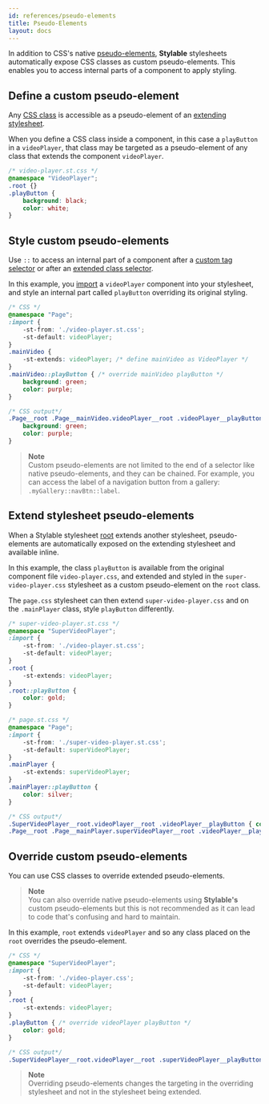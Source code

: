 ```yaml
---
id: references/pseudo-elements
title: Pseudo-Elements
layout: docs
---
```


In addition to CSS's native [pseudo-elements](https://developer.mozilla.org/en/docs/Web/CSS/Pseudo-elements), **Stylable** stylesheets automatically expose CSS classes as custom pseudo-elements. This enables you to access internal parts of a component to apply styling.

## Define a custom pseudo-element

Any [CSS class](./class-selectors.md) is accessible as a pseudo-element of an [extending stylesheet](./extend-stylesheet.md).

When you define a CSS class inside a component, in this case a `playButton` in a `videoPlayer`, that class may be targeted as a pseudo-element of any class that extends the component `videoPlayer`.

```css
/* video-player.st.css */
@namespace "VideoPlayer";
.root {}
.playButton { 
    background: black; 
    color: white;
}
```

## Style custom pseudo-elements

Use `::` to access an internal part of a component after a [custom tag selector](./tag-selectors.md#component-element) or after an [extended class selector](./extend-stylesheet.md).

In this example, you [import](./imports.md) a `videoPlayer` component into your stylesheet, and style an internal part called `playButton` overriding its original styling.


```css
/* CSS */
@namespace "Page";
:import {
    -st-from: './video-player.st.css';
    -st-default: videoPlayer;
}
.mainVideo {
    -st-extends: videoPlayer; /* define mainVideo as VideoPlayer */
}
.mainVideo::playButton { /* override mainVideo playButton */
    background: green;
    color: purple;
}
```

```css
/* CSS output*/
.Page__root .Page__mainVideo.videoPlayer__root .videoPlayer__playButton {
    background: green;
    color: purple;
}
```

> **Note**    
> Custom pseudo-elements are not limited to the end of a selector like native pseudo-elements, and they can be chained. For example, you can access the label of a navigation button from a gallery: `.myGallery::navBtn::label`.


## Extend stylesheet pseudo-elements

When a Stylable stylesheet [root](./root.md) extends another stylesheet, pseudo-elements are automatically exposed on the extending stylesheet and available inline.

In this example, the class `playButton` is available from the original component file `video-player.css`, and extended and styled in the `super-video-player.css` stylesheet as a custom pseudo-element on the `root` class. 

The `page.css` stylesheet can then extend `super-video-player.css` and on the `.mainPlayer` class, style `playButton` differently.

```css
/* super-video-player.st.css */
@namespace "SuperVideoPlayer";
:import {
    -st-from: './video-player.st.css';
    -st-default: videoPlayer;
}
.root {
    -st-extends: videoPlayer;
}
.root::playButton {
    color: gold;
}
```

```css
/* page.st.css */
@namespace "Page";
:import {
    -st-from: './super-video-player.st.css';
    -st-default: superVideoPlayer;
}
.mainPlayer {
    -st-extends: superVideoPlayer;
}
.mainPlayer::playButton {
    color: silver;
}
```

```css
/* CSS output*/
.SuperVideoPlayer__root.videoPlayer__root .videoPlayer__playButton { color: gold; }
.Page__root .Page__mainPlayer.superVideoPlayer__root .videoPlayer__playButton { color: silver; }
```


## Override custom pseudo-elements

You can use CSS classes to override extended pseudo-elements. 

> **Note**    
> You can also override native pseudo-elements using **Stylable's** custom pseudo-elements but this is not recommended as it can lead to code that's confusing and hard to maintain.

In this example, `root` extends `videoPlayer` and so any class placed on the `root` overrides the pseudo-element.

```css
/* CSS */
@namespace "SuperVideoPlayer";
:import {
    -st-from: './video-player.css';
    -st-default: videoPlayer;
}
.root {
    -st-extends: videoPlayer;
}
.playButton { /* override videoPlayer playButton */
    color: gold;
}
```

```css
/* CSS output*/
.SuperVideoPlayer__root.videoPlayer__root .superVideoPlayer__playButton { color: gold; }
```

> **Note**    
> Overriding pseudo-elements changes the targeting in the overriding stylesheet and not in the stylesheet being extended.

